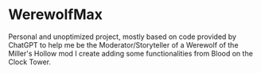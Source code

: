 # WerewolfMax
Personal and unoptimized project, mostly based on code provided by ChatGPT to help me be the Moderator/Storyteller of a Werewolf of the Miller's Hollow mod I create adding some functionalities from Blood on the Clock Tower.
